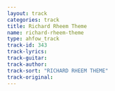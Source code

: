 ```yaml
---
layout: track
categories: track
title: Richard Rheem Theme
name: richard-rheem-theme
type: ahfow_track
track-id: 343
track-lyrics: 
track-guitar: 
track-author: 
track-sort: "RICHARD RHEEM THEME"
track-original: 
---
```


